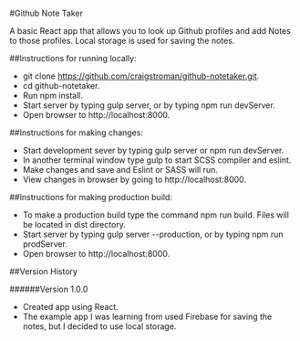 #Github Note Taker

A basic React app that allows you to look up Github profiles and add Notes to those profiles.  Local storage is used for saving the notes.


##Instructions for running locally:
- git clone https://github.com/craigstroman/github-notetaker.git.
- cd github-notetaker.
- Run npm install.
- Start server by typing gulp server, or by typing npm run devServer.
- Open browser to http://localhost:8000.

##Instructions for making changes:
- Start development sever by typing gulp server or npm run devServer.
- In another terminal window type gulp to start SCSS compiler and eslint.
- Make changes and save and Eslint or SASS will run.
- View changes in browser by going to http://localhost:8000.

##Instructions for making production build:
- To make a production build type the command npm run build.  Files will be located in dist directory.
- Start server by typing gulp server --production, or by typing npm run prodServer.
- Open browser to http://localhost:8000.

##Version History

######Version 1.0.0
- Created app using React.
- The example app I was learning from used Firebase for saving the notes, but I decided to use local storage.
